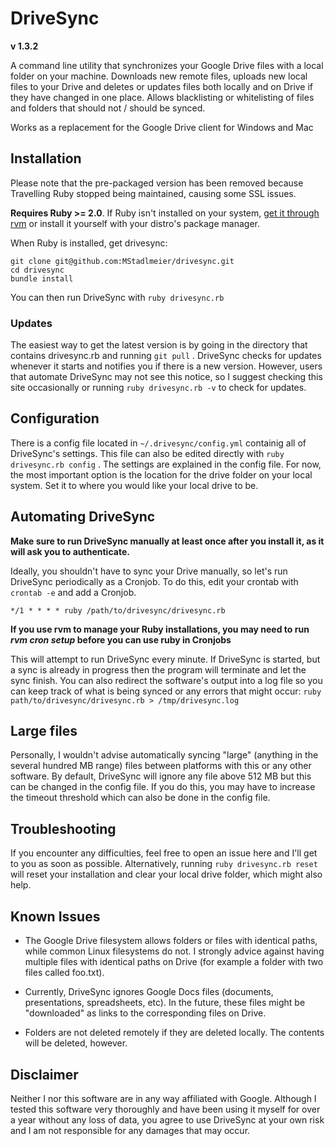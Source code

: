 # DriveSync
**v 1.3.2**

A command line utility that synchronizes your Google Drive files with a local folder on your machine. Downloads new remote files, uploads new local files to your Drive and deletes or updates files both locally and on Drive if they have changed in one place. Allows blacklisting or whitelisting of files and folders that should not / should be synced.

Works as a replacement for the Google Drive client for Windows and Mac


## Installation
Please note that the pre-packaged version has been removed because Travelling Ruby stopped being maintained, causing some SSL issues.

**Requires Ruby >= 2.0**. If Ruby isn't installed on your system, [get it through rvm](https://rvm.io/rvm/install) or install it yourself with your distro's package manager.

When Ruby is installed, get drivesync:

````
git clone git@github.com:MStadlmeier/drivesync.git
cd drivesync
bundle install
````

You can then run DriveSync with `ruby drivesync.rb`

### Updates
The easiest way to get the latest version is by going in the directory that contains drivesync.rb and running `git pull` . DriveSync checks for updates whenever it starts and notifies you if there is a new version. However, users that automate DriveSync may not see this notice, so I suggest checking this site occasionally or running `ruby drivesync.rb -v` to check for updates.

## Configuration
There is a config file located in `~/.drivesync/config.yml` containig all of DriveSync's settings.
This file can also be edited directly with `ruby drivesync.rb config` .
The settings are explained in the config file. For now, the most important option is the location for the drive folder on your local system. Set it to where you would like your local drive to be.

## Automating DriveSync
**Make sure to run DriveSync manually at least once after you install it, as it will ask you to authenticate.**

Ideally, you shouldn't have to sync your Drive manually, so let's run DriveSync periodically as a Cronjob. To do this, edit your crontab with `crontab -e` and add a Cronjob.

    */1 * * * * ruby /path/to/drivesync/drivesync.rb
**If you use rvm to manage your Ruby installations, you may need to run *rvm cron setup* before you can use ruby in Cronjobs**


This will attempt to run DriveSync every minute. If DriveSync is started, but a sync is already in progress then the program will terminate and let the sync finish. You can also redirect the software's output into a log file so you can keep track of what is being synced or any errors that might occur: `ruby path/to/drivesync/drivesync.rb > /tmp/drivesync.log`

## Large files
Personally, I wouldn't advise automatically syncing "large" (anything in the several hundred MB range) files between platforms with this or any other software. By default, DriveSync will ignore any file above 512 MB but this can be changed in the config file. If you do this, you may have to increase the timeout threshold which can also be done in the config file.

## Troubleshooting
If you encounter any difficulties, feel free to open an issue here and I'll get to you as soon as possible. Alternatively, running `ruby drivesync.rb reset` will reset your installation and clear your local drive folder, which might also help.

## Known Issues
* The Google Drive filesystem allows folders or files with identical paths, while common Linux filesystems do not. I strongly advice against having multiple files with identical paths on Drive (for example a folder with two files called foo.txt).

* Currently, DriveSync ignores Google Docs files (documents, presentations, spreadsheets, etc). In the future, these files might be "downloaded" as links to the corresponding files on Drive.

* Folders are not deleted remotely if they are deleted locally. The contents will be deleted, however.


## Disclaimer
Neither I nor this software are in any way affiliated with Google. Although I tested this software very thoroughly and have been using it myself for over a year without any loss of data, you agree to use DriveSync at your own risk and I am not responsible for any damages that may occur.
